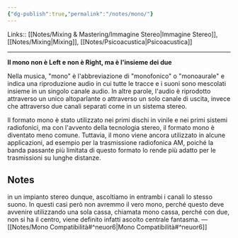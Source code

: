 ```yaml
---
{"dg-publish":true,"permalink":"/notes/mono/"}
---
```


Links:: [[Notes/Mixing & Mastering/Immagine Stereo\|Immagine Stereo]], [[Notes/Mixing\|Mixing]], [[Notes/Psicoacustica\|Psicoacustica]]

---
**Il mono non è Left e non è Right, ma è l'insieme dei due**

Nella musica, "mono" è l'abbreviazione di "monofonico" o "monoaurale" e indica una riproduzione audio in cui tutte le tracce e i suoni sono mescolati insieme in un singolo canale audio. In altre parole, l'audio è riprodotto attraverso un unico altoparlante o attraverso un solo canale di uscita, invece che attraverso due canali separati come in un sistema stereo.

Il formato mono è stato utilizzato nei primi dischi in vinile e nei primi sistemi radiofonici, ma con l'avvento della tecnologia stereo, il formato mono è diventato meno comune. Tuttavia, il mono viene ancora utilizzato in alcune applicazioni, ad esempio per la trasmissione radiofonica AM, poiché la banda passante più limitata di questo formato lo rende più adatto per le trasmissioni su lunghe distanze.



## Notes

in un impianto stereo dunque, ascoltiamo in entrambi i canali lo stesso suono. In questi casi però non avremmo il vero mono, perché questo deve avvenire utilizzando una sola cassa, chiamata mono cassa, perché con due, non si ha il centro, viene definito infatti ascolto centrale fantasma. —  [[Notes/Mono Compatibilità#^neuor6\|Mono Compatibilità#^neuor6]]


